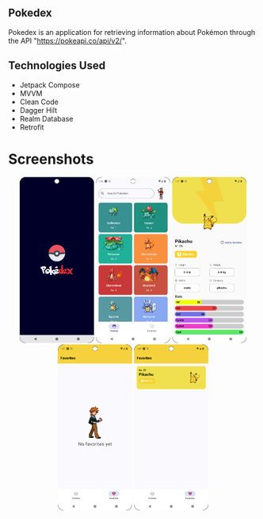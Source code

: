 ## Pokedex

Pokedex is an application for retrieving information about Pokémon through the API "https://pokeapi.co/api/v2/".

## Technologies Used

- Jetpack Compose  
- MVVM  
- Clean Code  
- Dagger Hilt  
- Realm Database  
- Retrofit  

# Screenshots
<p align="center">
   <img src="./screens/splash.png" width="150">
  <img src="./screens/home.png" width="150">
  <img src="./screens/pokemon.png" width="150">
  <img src="./screens/favorites.png" width="150">
  <img src="./screens/pokemon_favorite.png" width="150">
</p>
